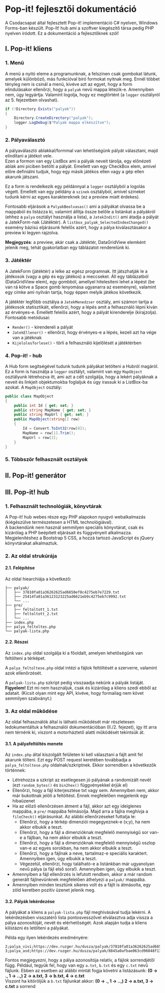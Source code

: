 # Pop-it! fejlesztői dokumentáció

A Csodacsapat által fejlesztett Pop-it! implementáció C# nyelven, Windows Forms-ban készült. Pop-It! hub ami a szoftver kiegészítő társa pedig PHP nyelven íródott. Ez a dokumentáció a fejlesztőknek szól!

## I. Pop-it! kliens

### 1. Menü

A menü a nyitó eleme a programunknak, a felszínen csak gombokat látunk, amelyek különböző, más funkcióval bíró formokat nyitnak meg. Ennél többet tényleg nem is csinál a menü, kivéve azt az egyet, hogy a form elindulásakor ellenőrzi, hogy a `palyak` nevű mappa létezik-e. Amennyiben nem, úgy legyártja. Valamint logolja, hogy ez megtörtént (a `logger` osztályról az 5. fejezetben olvashat).

```csharp
if (!Directory.Exists("palyak"))
{
    Directory.CreateDirectory("palyak");
    logger.LogDebug($"Palyak mappa elkészítve");
}
```

### 2. Pályaválasztó

A pályaválasztó ablakkal/formmal van lehetőségünk pályát választani, majd elindítani a játékot vele.\
Ezen a formon van egy ListBox ami a pályák neveit tárolja, egy előnézeti ablak ami piciben betölti a pályát. Emellett van egy CheckBox elem, amivel előre definiálni tudjuk, hogy egy másik játékos ellen vagy a gép ellen akarunk játszani.

Ez a form is rendelkezik egy példánnyal a `logger` osztályból a logolás végett. Emellett van egy példány a `szinek` osztályból, amivel szineket tudunk kérni az egyes karaktereknek (ez a preview miatt érdekes).

Fontosabb eljárások a `PalyakBeolvasas()` ami a pályákat olvassa be a mappából és listázza ki, valamint állítja össze belőle a listánkat a pályákról (ehhez a `palya` osztályt használja a lista), a `JatekIndit()` ami átadja a pályát a JatekForm-nak (Játéktér). A `listbox_palyak_SelectedIndexChanged()` esemény bázisú eljárásunk felelős azért, hogy a pálya kiválasztásakor a preview ki legyen rajzolva.

**Megjegyzés**: a preview, akár csak a Játéktér, DataGridView elemként jelenik meg, tehát gyakorlatban egy táblázatot renderelünk ki.

### 3. Játéktér

A JatekForm (játéktér) a lelke az egész programnak. Itt játszhatják le a játékosok (vagy a gép és egy játékos) a meccseket. Áll egy táblázatból (DataGridView elem), egy gombból, amellyel hitelesíteni lehet a lépést (be van rá kötve a Space gomb lenyomása ugyanarra az eseményre), valamint egy címke ami nyilván tartja, hogy éppen melyik játékos következik.

A játéktér legfőbb osztálya a `JatekMenedzser` osztály, ami számon tartja a játékosok statisztikáit, ellenőrzi, hogy a lépés amit a felhasználó lépni kíván az érvényes-e. Emellett felelős azért, hogy a pályát kirenderelje (kirajzolja).\
Fontosabb metódusai:
- `Render()` - kirendereli a pályát
- `JatekEllenor()` - ellenőrzi, hogy érvényes-e a lépés, kezeli azt ha vége van a játéknak
- `KijelolesTorlese()` - törli a felhasználó kijelőlését a játéktérben

### 4. Pop-it! - hub

A Hub form segítségével tudunk tudunk pályákat letölteni a Hubról magáról. Ez a form is használja a `logger` osztályt, valamint van egy `MapObject` osztályunk létrehozva itt, ami azt a célt szolgálja, hogy a lekért pályáknak a neveit és linkjeit objektumokba foglaljuk és úgy irassuk ki a ListBox-ba azokat. A `MapObject` osztály:

```csharp
public class MapObject
{
    public int Id { get; set; }
    public string MapName { get; set; }
    public string MapUrl { get; set; }
    public MapObject(string[] row)
    {
        Id = Convert.ToInt32(row[0]);
        MapName = row[1].Trim();
        MapUrl = row[2];
    }
}
```

### 5. Többször felhasznált osztályok

## II. Pop-it! generátor

## III. Pop-it! hub
### 1. Felhasznált technológiák, könyvtárak

A Pop-it! hub webes része egy PHP alapokon nyugvó webalkalmazás (kiégészülve természetesen a HTML technológiával).\
A backendünk nem használ semmilyen speciális könyvtárat, csak és kizárólag a PHP beépített eljárásait és függvényeit alkalmazza.\
Megjelenítéshez a Bootstrap 5 CSS, a hozzá tartozó JavaScript és jQuery könyvtárakat alkalmaztuk.

### 2. Az oldal strukúrája

#### 2.1. Felépítése

Az oldal hiearchiája a következő:
```
├── palyak/
│   ├── 37810fa01a36262625ad6650ef8c4275eb7e7229.txt
│   ├── 25414fa01a36123123225ad6621eb9c4275eb7c9992.txt
│   └── ...
├── pre/
│   ├── feltoltott_1.txt
│   ├── feltoltott_2.txt
│   └── ...
├── index.php
├── palya_feltoltes.php
└── palyak-lista.php
```

#### 2.2. Részei

Az `index.php` oldal szolgálja ki a főoldalt, amelyen lehetőségünk van feltölteni a térképet.

A `palya_feltoltese.php` oldal intézi a fájlok feltöltését a szerverre, valamint azok ellenőrzését.

A `palyak-lista.php` szkript pedig visszaadja nekünk a pályák listáját. **Figyelem!** Ezt mi nem használjuk, csak és kizárólag a kliens szedi ebből az adatait. (Kicsit olyan mint egy API, kivéve, hogy formailag nem követ semmilyen szabványt.)

### 3. Az oldal működése

Az oldal felhasználók által is látható működését már részletesen ledokumentáltuk a felhasználói dokumentációban (II./2. fejezet), így itt arra nem térnénk ki, viszont a motorháztető alatti működését tekintsük át.

#### 3.1. A pályafeltöltés menete

Az `index.php` által kiszolgált felületen ki kell választani a fájlt amit fel akarunk tölteni. Ezt egy POST request keretében továbbadja a `palya_feltoltese.php` oldalnak/szkriptnek. Ekkor sorrendben a következők történnek:
- Létrehozza a szkript az esetlegesen jó pályának a randomizált nevét (ezt `random_bytes()` és `bin2hex()` függvényekkel érjük el)
- Ellenőrzi, hogy a fájl kiterjesztése txt vagy sem. Amennyiben nem, akkor már bukottnak jelöli a feltöltést. Ennek megfelelően megjelenik egy hibaüzenet
- Ha az előző ellenőrzésen átment a fájl, akkor azt egy ideiglenes mappába, a `pre/` mappába felmásolja. Majd arra a fájlra meghívja a `fileCheck()` eljárásunkat. Az alábbi ellenőrzéseket futtatja le:
    - Ellenőrzi, hogy a térkép dimenziói megegyeznek-e (x;y), ha nem akkor elbukik a teszt.
    - Ellenőrzi, hogy a fájl a dimenzióknak megfelelő mennyiségű sor van-e a fájlban, ha nem akkor elbukik a teszt.
    - Ellenőrzi, hogy a fájl a dimenzióknak megfelelő mennyiségű oszlop van-e az egyes sorokban, ha nem akkor elbukik a teszt.
    - Ellenőrzi, hogy a fájlnak a neve, tartalmaz-e speciális karaktert. Amennyiben igen, úgy elbukik a teszt.
    - Végezetül, ellenőrzi, hogy található-e a listánkban már ugyanolyan nevű pálya (a fájl első sora!). Amennyiben igen, úgy elbukik a teszt.
- Amennyiben a fájl ellenőrzés is lefutott rendben, akkor a már random generált fájlnevünknek megfelelően áthelyezi a `palyak/` mappába.
- Amennyiben minden tesztünk sikeres volt és a fájlt is átmásolta, egy zöld keretben pozitív üzenet jelenik meg.

#### 3.2. Pályák lekérdezése

A pályákat a kliens a `palyak-lista.php` fájl meghívásával tudja lekérni. A lekérdezésben visszatérő lista pontosvesszővel elválasztva adja vissza a pálya azonosítóját, nevét és elérhetőségét. Azok alapján tudja a kliens kilistázni és letölteni a pályákat.

Példa egy ilyen lekérdezés eredményére:
```
2;palya_vivi;https://dev.ruzger.hu/dusza/palyak/37810fa01a36262625ad6650ef8c4275eb7e7229.txt
3;palya_asd;https://dev.ruzger.hu/dusza/palyak/8845a0afbae063cd96048f136bb41036ec86876d.txt
```

Fontos megjegyezni, hogy a pálya azonosítója relatív, a fájlok sorrendjétől függ. Például, tegyük fel, hogy van egy `a.txt`, `b.txt` és egy `c.txt` nevű fájlunk. Ebben az esetben az alábbi mintát fogja követni a listázásunk: **(0 -> ., 1 -> ..,) 2 -> a.txt, 3 -> b.txt, 4 -> c.txt** \
Viszont ha kitöröljük a `b.txt` fájlunkat akkor: **(0 -> ., 1 -> ..,) 2 -> a.txt, 3 -> c.txt** a sorrend 